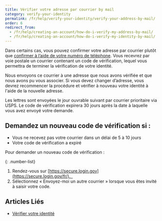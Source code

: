 ```yaml
---
title: Vérifier votre adresse par courrier by mail
category: verify-your-identity
permalink: /fr/help/verify-your-identity/verify-your-address-by-mail/
order: 6
redirect_from:
  - /fr/help/creating-an-account/how-do-i-verify-my-address-by-mail/
  - /fr/help/creating-an-account/how-do-i-verify-my-identity-by-mail/
---
```

Dans certains cas, vous pouvez confirmer votre adresse par courrier plutôt que [confirmer à l’aide de votre numéro de téléphone](/fr/help/verify-your-identity/phone-number/). Vous recevrez par voie postale un courrier contenant un code de vérification, lequel vous permettra de terminer la vérification de votre identité.

Nous envoyons ce courrier à une adresse que nous avons vérifiée et que nous avons pu vous associer. Si vous devez changer d’adresse, vous devrez recommencer la procédure et vérifier à nouveau votre identité à l'aide de la nouvelle adresse.

Les lettres sont envoyées le jour ouvrable suivant par courrier prioritaire via USPS. Le code de vérification expirera 30 jours après la date à laquelle vous avez envoyé votre demande.

## Demandez un nouveau code de vérification si :

 * Vous ne recevez pas votre courrier dans un délai de 5 à 10 jours
 * Votre code de vérification a expiré

Pour demander un nouveau code de vérification :

{: .number-list}
1. Rendez-vous sur [https://secure.login.gov](https://secure.login.gov/fr/).  
2. Sélectionnez « Envoyez-moi un autre courrier » lorsque vous êtes invité à saisir votre code.

## Articles Liés
- [Vérifier votre identité](/fr/help/verify-your-identity/how-to-verify-your-identity/)
